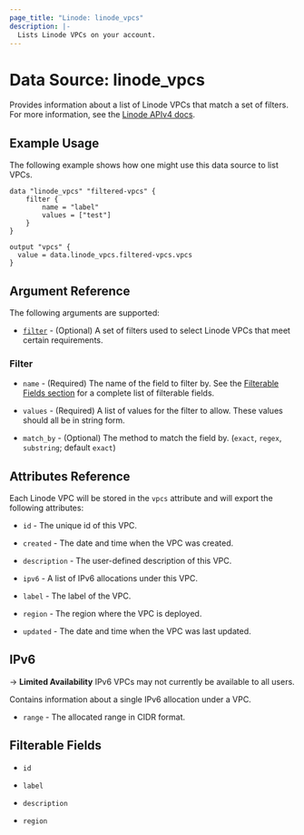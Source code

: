 ```yaml
---
page_title: "Linode: linode_vpcs"
description: |-
  Lists Linode VPCs on your account.
---
```


# Data Source: linode\_vpcs

Provides information about a list of Linode VPCs that match a set of filters.
For more information, see the [Linode APIv4 docs](https://techdocs.akamai.com/linode-api/reference/get-vpcs).

## Example Usage

The following example shows how one might use this data source to list VPCs.

```hcl
data "linode_vpcs" "filtered-vpcs" {
    filter {
        name = "label"
        values = ["test"]
    }
}

output "vpcs" {
  value = data.linode_vpcs.filtered-vpcs.vpcs
}
```

## Argument Reference

The following arguments are supported:

* [`filter`](#filter) - (Optional) A set of filters used to select Linode VPCs that meet certain requirements.

### Filter

* `name` - (Required) The name of the field to filter by. See the [Filterable Fields section](#filterable-fields) for a complete list of filterable fields.

* `values` - (Required) A list of values for the filter to allow. These values should all be in string form.

* `match_by` - (Optional) The method to match the field by. (`exact`, `regex`, `substring`; default `exact`)

## Attributes Reference

Each Linode VPC will be stored in the `vpcs` attribute and will export the following attributes:

* `id` - The unique id of this VPC.

* `created` - The date and time when the VPC was created.

* `description` - The user-defined description of this VPC.

* `ipv6` - A list of IPv6 allocations under this VPC.

* `label` - The label of the VPC.

* `region` - The region where the VPC is deployed.

* `updated` - The date and time when the VPC was last updated.

## IPv6

-> **Limited Availability** IPv6 VPCs may not currently be available to all users.

Contains information about a single IPv6 allocation under a VPC.

* `range` - The allocated range in CIDR format.

## Filterable Fields

* `id`

* `label`

* `description`

* `region`
